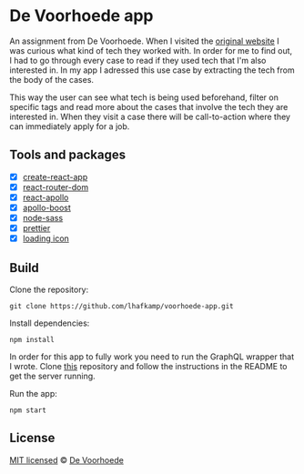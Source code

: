 # De Voorhoede app
An assignment from De Voorhoede. When I visited the [original website](https://www.voorhoede.nl) I was curious what kind of tech they worked with. In order for me to find out, I had to go through every case to read if they used tech that I'm also interested in. In my app I adressed this use case by extracting the tech from the body of the cases.

This way the user can see what tech is being used beforehand, filter on specific tags and read more about the cases that involve the tech they are interested in. When they visit a case there will be call-to-action where they can immediately apply for a job.

## Tools and packages
-  [x] [create-react-app](https://github.com/facebook/create-react-app)
-  [x] [react-router-dom](https://reacttraining.com/react-router/web/guides/quick-start)
-  [x] [react-apollo](https://github.com/apollographql/react-apollo)
-  [x] [apollo-boost](https://github.com/apollographql/apollo-client/tree/master/packages/apollo-boost)
-  [x] [node-sass](https://github.com/sass/node-sass)
-  [x] [prettier](https://github.com/prettier/prettier)
-  [x] [loading icon](https://loading.io/css/)

## Build
Clone the repository:

```
git clone https://github.com/lhafkamp/voorhoede-app.git
```

Install dependencies:
```
npm install
```

In order for this app to fully work you need to run the GraphQL wrapper that I wrote.
Clone [this](https://github.com/lhafkamp/voorhoede-wrapper) repository and follow the instructions in the README to get the server running.

Run the app:
```
npm start
```

## License
[MIT licensed](https://github.com/voorhoede/voorhoede-colibri-api/blob/master/license) © [De Voorhoede](https://twitter.com/devoorhoede)
